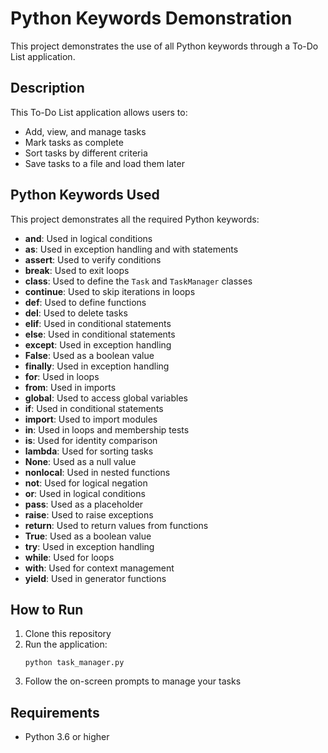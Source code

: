 # Python Keywords Demonstration

This project demonstrates the use of all Python keywords through a To-Do List application.

## Description

This To-Do List application allows users to:
- Add, view, and manage tasks
- Mark tasks as complete
- Sort tasks by different criteria
- Save tasks to a file and load them later

## Python Keywords Used

This project demonstrates all the required Python keywords:

- **and**: Used in logical conditions
- **as**: Used in exception handling and with statements
- **assert**: Used to verify conditions
- **break**: Used to exit loops
- **class**: Used to define the `Task` and `TaskManager` classes
- **continue**: Used to skip iterations in loops
- **def**: Used to define functions
- **del**: Used to delete tasks
- **elif**: Used in conditional statements
- **else**: Used in conditional statements
- **except**: Used in exception handling
- **False**: Used as a boolean value
- **finally**: Used in exception handling
- **for**: Used in loops
- **from**: Used in imports
- **global**: Used to access global variables
- **if**: Used in conditional statements
- **import**: Used to import modules
- **in**: Used in loops and membership tests
- **is**: Used for identity comparison
- **lambda**: Used for sorting tasks
- **None**: Used as a null value
- **nonlocal**: Used in nested functions
- **not**: Used for logical negation
- **or**: Used in logical conditions
- **pass**: Used as a placeholder
- **raise**: Used to raise exceptions
- **return**: Used to return values from functions
- **True**: Used as a boolean value
- **try**: Used in exception handling
- **while**: Used for loops
- **with**: Used for context management
- **yield**: Used in generator functions

## How to Run

1. Clone this repository
2. Run the application:
   ```
   python task_manager.py
   ```
3. Follow the on-screen prompts to manage your tasks

## Requirements

- Python 3.6 or higher
